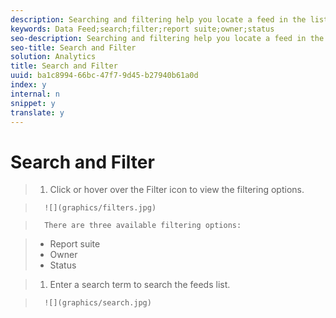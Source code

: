 ```yaml
---
description: Searching and filtering help you locate a feed in the list.
keywords: Data Feed;search;filter;report suite;owner;status
seo-description: Searching and filtering help you locate a feed in the list.
seo-title: Search and Filter
solution: Analytics
title: Search and Filter
uuid: ba1c8994-66bc-47f7-9d45-b27940b61a0d
index: y
internal: n
snippet: y
translate: y
---
```


# Search and Filter


>1. Click or hover over the Filter icon to view the filtering options.

>       ![](graphics/filters.jpg) 

>       There are three available filtering options: 

>    
>    * Report suite
>    * Owner
>    * Status

>1. Enter a search term to search the feeds list.

>       ![](graphics/search.jpg) 
